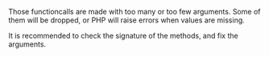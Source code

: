 Those functioncalls are made with too many or too few arguments. Some of them will be dropped, or PHP will raise errors when values are missing.

It is recommended to check the signature of the methods, and fix the arguments. 